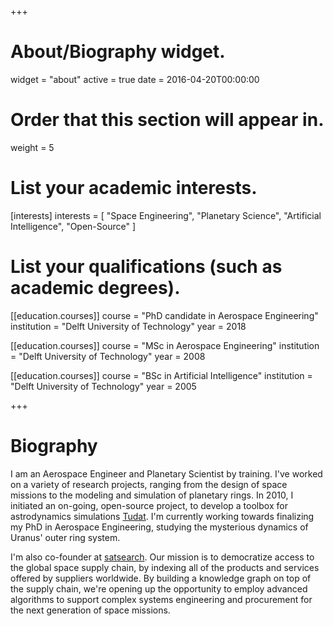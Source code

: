 +++
# About/Biography widget.
widget = "about"
active = true
date = 2016-04-20T00:00:00

# Order that this section will appear in.
weight = 5

# List your academic interests.
[interests]
  interests = [
    "Space Engineering",
    "Planetary Science",
    "Artificial Intelligence",
    "Open-Source"
  ]

# List your qualifications (such as academic degrees).
[[education.courses]]
  course = "PhD candidate in Aerospace Engineering"
  institution = "Delft University of Technology"
  year = 2018

[[education.courses]]
  course = "MSc in Aerospace Engineering"
  institution = "Delft University of Technology"
  year = 2008

[[education.courses]]
  course = "BSc in Artificial Intelligence"
  institution = "Delft University of Technology"
  year = 2005

+++

# Biography

I am an Aerospace Engineer and Planetary Scientist by training. I've worked on a variety of research projects, ranging from the design of space missions to the modeling and simulation of planetary rings. In 2010, I initiated an on-going, open-source project, to develop a toolbox for astrodynamics simulations [Tudat](https://github.com/tudat "Tudat"). I'm currently working towards finalizing my PhD in Aerospace Engineering, studying the mysterious dynamics of Uranus' outer ring system.

I'm also co-founder at [satsearch](https://satsearch.co "satsearch"). Our mission is to democratize access to the global space supply chain, by indexing all of the products and services offered by suppliers worldwide. By building a knowledge graph on top of the supply chain, we're opening up the opportunity to employ advanced algorithms to support complex systems engineering and procurement for the next generation of space missions.